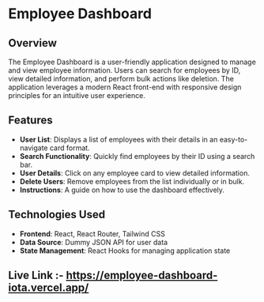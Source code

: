 # Employee Dashboard

## Overview

The Employee Dashboard is a user-friendly application designed to manage and view employee information. Users can search for employees by ID, view detailed information, and perform bulk actions like deletion. The application leverages a modern React front-end with responsive design principles for an intuitive user experience.

## Features

- **User List**: Displays a list of employees with their details in an easy-to-navigate card format.
- **Search Functionality**: Quickly find employees by their ID using a search bar.
- **User Details**: Click on any employee card to view detailed information.
- **Delete Users**: Remove employees from the list individually or in bulk.
- **Instructions**: A guide on how to use the dashboard effectively.

## Technologies Used

- **Frontend**: React, React Router, Tailwind CSS
- **Data Source**: Dummy JSON API for user data
- **State Management**: React Hooks for managing application state

## Live Link :-  https://employee-dashboard-iota.vercel.app/